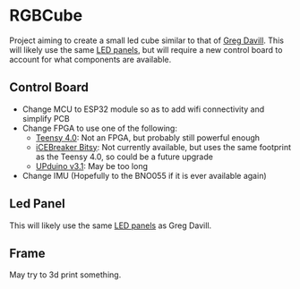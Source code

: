 # RGBCube
Project aiming to create a small led cube similar to that of [Greg Davill](https://gregdavill.com/blog/2020/6/13/miniature-3456x-led-cube). This will likely use the same [LED panels](https://github.com/gregdavill/GlassUnicorn/tree/master/hardware/panel_r0.1), but will require a new control board to account for what components are available.

## Control Board
* Change MCU to ESP32 module so as to add wifi connectivity and simplify PCB
* Change FPGA to use one of the following:
	* [Teensy 4.0](https://www.pjrc.com/store/teensy40.html): Not an FPGA, but probably still powerful enough
	* [iCEBreaker Bitsy](https://1bitsquared.com/products/icebreaker-bitsy): Not currently available, but uses the same footprint as the Teensy 4.0, so could be a future upgrade
	* [UPduino v3.1](https://tinyvision.ai/products/upduino-v3-0): May be too long
* Change IMU (Hopefully to the BNO055 if it is ever available again)

## Led Panel
This will likely use the same [LED panels](https://github.com/gregdavill/GlassUnicorn/tree/master/hardware/panel_r0.1) as Greg Davill.

## Frame
May try to 3d print something.
